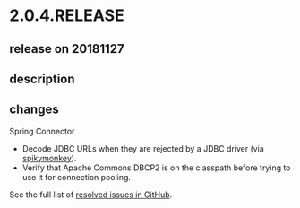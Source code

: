 # 2.0.4.RELEASE

## release on 20181127

## description

## changes

Spring Connector

* Decode JDBC URLs when they are rejected by a JDBC driver (via <a href="https://github.com/spikymonkey">spikymonkey</a>).
* Verify that Apache Commons DBCP2 is on the classpath before trying to use it for connection pooling.

See the full list of <a href="https://github.com/spring-cloud/spring-cloud-connectors/issues?q=milestone%3A2.0.4">resolved issues in GitHub</a>.


